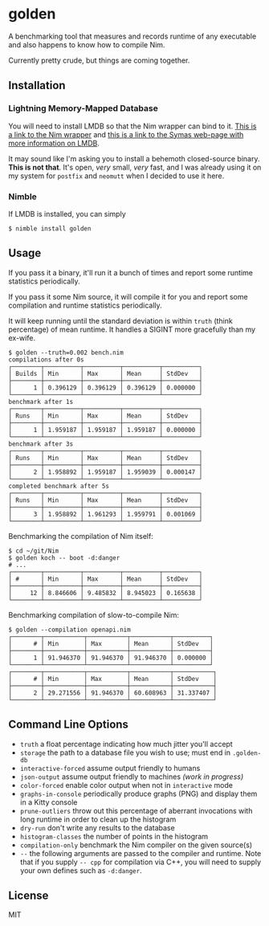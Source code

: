 # golden

A benchmarking tool that measures and records runtime of any executable and
also happens to know how to compile Nim.

Currently pretty crude, but things are coming together.

## Installation

### Lightning Memory-Mapped Database

You will need to install LMDB so that the Nim wrapper can bind to it. [This
is a link to the Nim wrapper](https://github.com/FedericoCeratto/nim-lmdb)
and [this is a link to the Symas web-page with more information on
LMDB](https://symas.com/lmdb/).

It may sound like I'm asking you to install a behemoth closed-source binary.
**This is not that**. It's open, _very_ small, _very_ fast, and I was already
using it on my system for `postfix` and `neomutt` when I decided to use it here.

### Nimble

If LMDB is installed, you can simply
```
$ nimble install golden
```

## Usage

If you pass it a binary, it'll run it a bunch of times and report some runtime
statistics periodically.

If you pass it some Nim source, it will compile it for you and report some
compilation and runtime statistics periodically.

It will keep running until the standard deviation is within `truth` (think
percentage) of mean runtime. It handles a SIGINT more gracefully than my
ex-wife.

```
$ golden --truth=0.002 bench.nim
compilations after 0s
┌────────┬──────────┬──────────┬──────────┬──────────┐
│ Builds │ Min      │ Max      │ Mean     │ StdDev   │
├────────┼──────────┼──────────┼──────────┼──────────┤
│      1 │ 0.396129 │ 0.396129 │ 0.396129 │ 0.000000 │
└────────┴──────────┴──────────┴──────────┴──────────┘
benchmark after 1s
┌────────┬──────────┬──────────┬──────────┬──────────┐
│ Runs   │ Min      │ Max      │ Mean     │ StdDev   │
├────────┼──────────┼──────────┼──────────┼──────────┤
│      1 │ 1.959187 │ 1.959187 │ 1.959187 │ 0.000000 │
└────────┴──────────┴──────────┴──────────┴──────────┘
benchmark after 3s
┌────────┬──────────┬──────────┬──────────┬──────────┐
│ Runs   │ Min      │ Max      │ Mean     │ StdDev   │
├────────┼──────────┼──────────┼──────────┼──────────┤
│      2 │ 1.958892 │ 1.959187 │ 1.959039 │ 0.000147 │
└────────┴──────────┴──────────┴──────────┴──────────┘
completed benchmark after 5s
┌────────┬──────────┬──────────┬──────────┬──────────┐
│ Runs   │ Min      │ Max      │ Mean     │ StdDev   │
├────────┼──────────┼──────────┼──────────┼──────────┤
│      3 │ 1.958892 │ 1.961293 │ 1.959791 │ 0.001069 │
└────────┴──────────┴──────────┴──────────┴──────────┘
```

Benchmarking the compilation of Nim itself:
```
$ cd ~/git/Nim
$ golden koch -- boot -d:danger
# ...
┌────────┬──────────┬──────────┬──────────┬──────────┐
│ #      │ Min      │ Max      │ Mean     │ StdDev   │
├────────┼──────────┼──────────┼──────────┼──────────┤
│     12 │ 8.846606 │ 9.485832 │ 8.945023 │ 0.165638 │
└────────┴──────────┴──────────┴──────────┴──────────┘
```

Benchmarking compilation of slow-to-compile Nim:

```
$ golden --compilation openapi.nim
┌────────┬───────────┬───────────┬───────────┬──────────┐
│      # │ Min       │ Max       │ Mean      │ StdDev   │
├────────┼───────────┼───────────┼───────────┼──────────┤
│      1 │ 91.946370 │ 91.946370 │ 91.946370 │ 0.000000 │
└────────┴───────────┴───────────┴───────────┴──────────┘
┌────────┬───────────┬───────────┬───────────┬───────────┐
│      # │ Min       │ Max       │ Mean      │ StdDev    │
├────────┼───────────┼───────────┼───────────┼───────────┤
│      2 │ 29.271556 │ 91.946370 │ 60.608963 │ 31.337407 │
└────────┴───────────┴───────────┴───────────┴───────────┘
```

## Command Line Options

 - `truth` a float percentage indicating how much jitter you'll accept
 - `storage` the path to a database file you wish to use; must end in `.golden-db`
 - `interactive-forced` assume output friendly to humans
 - `json-output` assume output friendly to machines _(work in progress)_
 - `color-forced` enable color output when not in `interactive` mode
 - `graphs-in-console` periodically produce graphs (PNG) and display them in a Kitty console
 - `prune-outliers` throw out this percentage of aberrant invocations with long runtime in order to clean up the histogram
 - `dry-run` don't write any results to the database
 - `histogram-classes` the number of points in the histogram
 - `compilation-only` benchmark the Nim compiler on the given source(s)
 - `--` the following arguments are passed to the compiler and runtime. Note that if you supply `-- cpp` for compilation via C++, you will need to supply your own defines such as `-d:danger`.

## License
MIT
